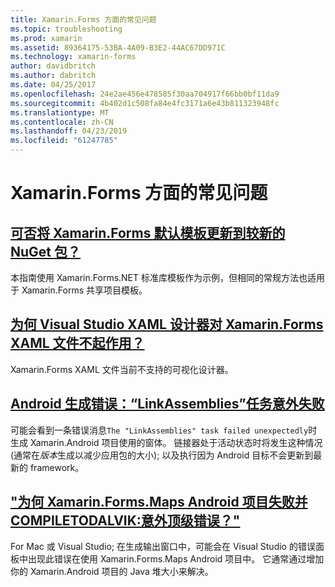 ```yaml
---
title: Xamarin.Forms 方面的常见问题
ms.topic: troubleshooting
ms.prod: xamarin
ms.assetid: 89364175-53BA-4A09-B3E2-44AC67DD971C
ms.technology: xamarin-forms
author: davidbritch
ms.author: dabritch
ms.date: 04/25/2017
ms.openlocfilehash: 24e2ae456e478585f30aa704917f66bb0bf11da9
ms.sourcegitcommit: 4b402d1c508fa84e4fc3171a6e43b811323948fc
ms.translationtype: MT
ms.contentlocale: zh-CN
ms.lasthandoff: 04/23/2019
ms.locfileid: "61247785"
---
```

# <a name="xamarinforms-frequently-asked-questions"></a>Xamarin.Forms 方面的常见问题

## <a name="can-i-update-the-xamarinforms-default-template-to-a-newer-nuget-packageupdate-forms-templatemd"></a>[可否将 Xamarin.Forms 默认模板更新到较新的 NuGet 包？](update-forms-template.md)
本指南使用 Xamarin.Forms.NET 标准库模板作为示例，但相同的常规方法也适用于 Xamarin.Forms 共享项目模板。

## <a name="why-doesnt-the-visual-studio-xaml-designer-work-for-xamarinforms-xaml-filesforms-xaml-designermd"></a>[为何 Visual Studio XAML 设计器对 Xamarin.Forms XAML 文件不起作用？](forms-xaml-designer.md)
Xamarin.Forms XAML 文件当前不支持的可视化设计器。

## <a name="android-build-error-the-linkassemblies-task-failed-unexpectedlyandroid-linkassemblies-errormd"></a>[Android 生成错误：“LinkAssemblies”任务意外失败](android-linkassemblies-error.md)
可能会看到一条错误消息`The "LinkAssemblies" task failed unexpectedly`时生成 Xamarin.Android 项目使用的窗体。 链接器处于活动状态时将发生这种情况 (通常在*版本*生成以减少应用包的大小); 以及执行因为 Android 目标不会更新到最新的 framework。 

## <a name="why-does-my-xamarinformsmaps-android-project-fail-with-compiletodalvik--unexpected-top-level-errormaps-compiletodalvik-errormd"></a>["为何 Xamarin.Forms.Maps Android 项目失败并 COMPILETODALVIK:意外顶级错误？"](maps-compiletodalvik-error.md)
For Mac 或 Visual Studio; 在生成输出窗口中，可能会在 Visual Studio 的错误面板中出现此错误在使用 Xamarin.Forms.Maps Android 项目中。 它通常通过增加你的 Xamarin.Android 项目的 Java 堆大小来解决。
